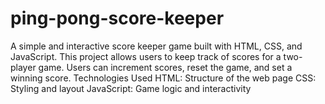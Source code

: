 # ping-pong-score-keeper
A simple and interactive score keeper game built with HTML, CSS, and JavaScript. This project allows users to keep track of scores for a two-player game. Users can increment scores, reset the game, and set a winning score.
Technologies Used
HTML: Structure of the web page
CSS: Styling and layout
JavaScript: Game logic and interactivity
